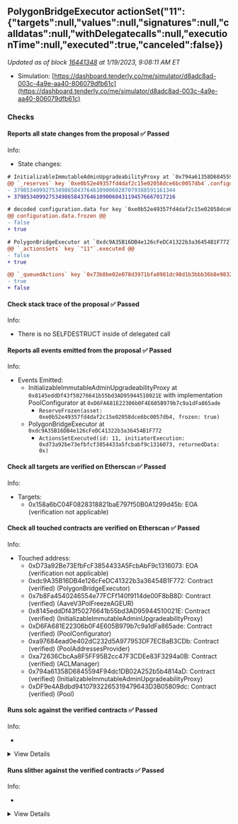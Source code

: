 ## PolygonBridgeExecutor actionSet("11": {"targets":null,"values":null,"signatures":null,"calldatas":null,"withDelegatecalls":null,"executionTime":null,"executed":true,"canceled":false})

_Updated as of block [16441348](https://etherscan.io/block/16441348) at 1/19/2023, 9:08:11 AM ET_

- Simulation: [https://dashboard.tenderly.co/me/simulator/d8adc8ad-003c-4a9e-aa40-806079dfb61c](https://dashboard.tenderly.co/me/simulator/d8adc8ad-003c-4a9e-aa40-806079dfb61c)

### Checks

#### Reports all state changes from the proposal ✅ Passed

Info:

- State changes:

```diff
# InitializableImmutableAdminUpgradeabilityProxy at `0x794a61358D6845594F94dc1DB02A252b5b4814aD` with implementation Pool at `0xDF9e4ABdbd94107932265319479643D3B05809dc`
@@ `_reserves` key `0xe0b52e49357fd4daf2c15e02058dce6bc0057db4`.configuration.data @@
- 379853409927534986584376461090060287079388591161344
+ 379853409927534986584376461090060431194576667017216

# decoded configuration.data for key `0xe0b52e49357fd4daf2c15e02058dce6bc0057db4` (symbol: agEUR)
@@ configuration.data.frozen @@
- false
+ true

```

```diff
# PolygonBridgeExecutor at `0xdc9A35B16DB4e126cFeDC41322b3a36454B1F772`
@@ `_actionsSets` key `"11"`.executed @@
- false
+ true

@@ `_queuedActions` key `0x73b8be02e078d3971bfa8981dc98d1b3bbb36b8e983217c836abdc5bbb500518` @@
- true
+ false

```

#### Check stack trace of the proposal ✅ Passed

Info:

- There is no SELFDESTRUCT inside of delegated call

#### Reports all events emitted from the proposal ✅ Passed

Info:

- Events Emitted:
  - InitializableImmutableAdminUpgradeabilityProxy at `0x8145eddDf43f50276641b55bd3AD95944510021E` with implementation PoolConfigurator at `0xD6FA681E22306b0F4E605B979b7c9a1dFa865ade`
    - `ReserveFrozen(asset: 0xe0b52e49357fd4daf2c15e02058dce6bc0057db4, frozen: true)`
  - PolygonBridgeExecutor at `0xdc9A35B16DB4e126cFeDC41322b3a36454B1F772`
    - `ActionsSetExecuted(id: 11, initiatorExecution: 0xd73a92be73efbfcf3854433a5fcbabf9c1316073, returnedData: 0x)`

#### Check all targets are verified on Etherscan ✅ Passed

Info:

- Targets:
  - 0x158a6bC04F0828318821baE797f50B0A1299d45b: EOA (verification not applicable)

#### Check all touched contracts are verified on Etherscan ✅ Passed

Info:

- Touched address:
  - 0xD73a92Be73EfbFcF3854433A5FcbAbF9c1316073: EOA (verification not applicable)
  - 0xdc9A35B16DB4e126cFeDC41322b3a36454B1F772: Contract (verified) (PolygonBridgeExecutor)
  - 0x7b8Fa4540246554e77FCFf140f9114de00F8bB8D: Contract (verified) (AaveV3PolFreezeAGEUR)
  - 0x8145eddDf43f50276641b55bd3AD95944510021E: Contract (verified) (InitializableImmutableAdminUpgradeabilityProxy)
  - 0xD6FA681E22306b0F4E605B979b7c9a1dFa865ade: Contract (verified) (PoolConfigurator)
  - 0xa97684ead0e402dC232d5A977953DF7ECBaB3CDb: Contract (verified) (PoolAddressesProvider)
  - 0xa72636CbcAa8F5FF95B2cc47F3CDEe83F3294a0B: Contract (verified) (ACLManager)
  - 0x794a61358D6845594F94dc1DB02A252b5b4814aD: Contract (verified) (InitializableImmutableAdminUpgradeabilityProxy)
  - 0xDF9e4ABdbd94107932265319479643D3B05809dc: Contract (verified) (Pool)

#### Runs solc against the verified contracts ✅ Passed

Info:

-

<details>
<summary>View Details</summary>
<details>
<summary>View warnings for InitializableImmutableAdminUpgradeabilityProxy at `0x794a61358D6845594F94dc1DB02A252b5b4814aD` with implementation Pool at `0xDF9e4ABdbd94107932265319479643D3B05809dc`</summary>

```
INFO:CryticCompile:Source code not available, try to fetch the bytecode only
```

</details>

<details>
<summary>View warnings for InitializableImmutableAdminUpgradeabilityProxy at `0x8145eddDf43f50276641b55bd3AD95944510021E` with implementation PoolConfigurator at `0xD6FA681E22306b0F4E605B979b7c9a1dFa865ade`</summary>

```
INFO:CryticCompile:Source code not available, try to fetch the bytecode only
```

</details>

<details>
<summary>View warnings for ACLManager at `0xa72636CbcAa8F5FF95B2cc47F3CDEe83F3294a0B`</summary>

```
INFO:CryticCompile:Source code not available, try to fetch the bytecode only
```

</details>

<details>
<summary>View warnings for PoolAddressesProvider at `0xa97684ead0e402dC232d5A977953DF7ECBaB3CDb`</summary>

```
INFO:CryticCompile:Source code not available, try to fetch the bytecode only
```

</details>

<details>
<summary>View warnings for PoolConfigurator at `0xD6FA681E22306b0F4E605B979b7c9a1dFa865ade`</summary>

```
INFO:CryticCompile:Source code not available, try to fetch the bytecode only
```

</details>

<details>
<summary>View warnings for PolygonBridgeExecutor at `0xdc9A35B16DB4e126cFeDC41322b3a36454B1F772`</summary>

```
INFO:CryticCompile:Source code not available, try to fetch the bytecode only
```

</details>

<details>
<summary>View warnings for Pool at `0xDF9e4ABdbd94107932265319479643D3B05809dc`</summary>

```
INFO:CryticCompile:Source code not available, try to fetch the bytecode only
```

</details>

</details>

#### Runs slither against the verified contracts ✅ Passed

Info:

-

<details>
<summary>View Details</summary>

<details>
<summary>Slither report for InitializableImmutableAdminUpgradeabilityProxy at `0x794a61358D6845594F94dc1DB02A252b5b4814aD` with implementation Pool at `0xDF9e4ABdbd94107932265319479643D3B05809dc`</summary>

```
Source code not available, try to fetch the bytecode only
Traceback (most recent call last):
  File "/home/runner/.local/lib/python3.10/site-packages/slither/__main__.py", line 834, in main_impl
    ) = process_all(filename, args, detector_classes, printer_classes)
  File "/home/runner/.local/lib/python3.10/site-packages/slither/__main__.py", line 98, in process_all
    ) = process_single(compilation, args, detector_classes, printer_classes)
  File "/home/runner/.local/lib/python3.10/site-packages/slither/__main__.py", line 76, in process_single
    slither = Slither(target, ast_format=ast, **vars(args))
  File "/home/runner/.local/lib/python3.10/site-packages/slither/slither.py", line 112, in __init__
    parser.parse_top_level_from_loaded_json(ast, path)
  File "/home/runner/.local/lib/python3.10/site-packages/slither/solc_parsing/slither_compilation_unit_solc.py", line 206, in parse_top_level_from_loaded_json
    if data_loaded[self.get_key()] == "root":
KeyError: 'name'
Error in 0x794a61358D6845594F94dc1DB02A252b5b4814aD
Traceback (most recent call last):
  File "/home/runner/.local/lib/python3.10/site-packages/slither/__main__.py", line 834, in main_impl
    ) = process_all(filename, args, detector_classes, printer_classes)
  File "/home/runner/.local/lib/python3.10/site-packages/slither/__main__.py", line 98, in process_all
    ) = process_single(compilation, args, detector_classes, printer_classes)
  File "/home/runner/.local/lib/python3.10/site-packages/slither/__main__.py", line 76, in process_single
    slither = Slither(target, ast_format=ast, **vars(args))
  File "/home/runner/.local/lib/python3.10/site-packages/slither/slither.py", line 112, in __init__
    parser.parse_top_level_from_loaded_json(ast, path)
  File "/home/runner/.local/lib/python3.10/site-packages/slither/solc_parsing/slither_compilation_unit_solc.py", line 206, in parse_top_level_from_loaded_json
    if data_loaded[self.get_key()] == "root":
KeyError: 'name'

```

</details>

<details>
<summary>Slither report for AaveV3PolFreezeAGEUR at `0x7b8Fa4540246554e77FCFf140f9114de00F8bB8D`</summary>

```

DefaultReserveInterestRateStrategy.calculateInterestRates(DataTypes.CalculateInterestRatesParams).vars (lib/aave-v3-core/contracts/protocol/pool/DefaultReserveInterestRateStrategy.sol#168) is a local variable never initialized
Reference: https://github.com/crytic/slither/wiki/Detector-Documentation#uninitialized-local-variables

PercentageMath.percentMul(uint256,uint256) (lib/aave-v3-core/contracts/protocol/libraries/math/PercentageMath.sol#25-39) uses assembly
	- INLINE ASM (lib/aave-v3-core/contracts/protocol/libraries/math/PercentageMath.sol#27-38)
PercentageMath.percentDiv(uint256,uint256) (lib/aave-v3-core/contracts/protocol/libraries/math/PercentageMath.sol#48-60) uses assembly
	- INLINE ASM (lib/aave-v3-core/contracts/protocol/libraries/math/PercentageMath.sol#50-59)
WadRayMath.wadMul(uint256,uint256) (lib/aave-v3-core/contracts/protocol/libraries/math/WadRayMath.sol#29-38) uses assembly
	- INLINE ASM (lib/aave-v3-core/contracts/protocol/libraries/math/WadRayMath.sol#31-37)
WadRayMath.wadDiv(uint256,uint256) (lib/aave-v3-core/contracts/protocol/libraries/math/WadRayMath.sol#47-56) uses assembly
	- INLINE ASM (lib/aave-v3-core/contracts/protocol/libraries/math/WadRayMath.sol#49-55)
WadRayMath.rayMul(uint256,uint256) (lib/aave-v3-core/contracts/protocol/libraries/math/WadRayMath.sol#65-74) uses assembly
	- INLINE ASM (lib/aave-v3-core/contracts/protocol/libraries/math/WadRayMath.sol#67-73)
WadRayMath.rayDiv(uint256,uint256) (lib/aave-v3-core/contracts/protocol/libraries/math/WadRayMath.sol#83-92) uses assembly
	- INLINE ASM (lib/aave-v3-core/contracts/protocol/libraries/math/WadRayMath.sol#85-91)
WadRayMath.rayToWad(uint256) (lib/aave-v3-core/contracts/protocol/libraries/math/WadRayMath.sol#100-108) uses assembly
	- INLINE ASM (lib/aave-v3-core/contracts/protocol/libraries/math/WadRayMath.sol#101-107)
WadRayMath.wadToRay(uint256) (lib/aave-v3-core/contracts/protocol/libraries/math/WadRayMath.sol#116-125) uses assembly
	- INLINE ASM (lib/aave-v3-core/contracts/protocol/libraries/math/WadRayMath.sol#118-124)
Reference: https://github.com/crytic/slither/wiki/Detector-Documentation#assembly-usage

PercentageMath.percentDiv(uint256,uint256) (lib/aave-v3-core/contracts/protocol/libraries/math/PercentageMath.sol#48-60) is never used and should be removed
WadRayMath.rayToWad(uint256) (lib/aave-v3-core/contracts/protocol/libraries/math/WadRayMath.sol#100-108) is never used and should be removed
WadRayMath.wadDiv(uint256,uint256) (lib/aave-v3-core/contracts/protocol/libraries/math/WadRayMath.sol#47-56) is never used and should be removed
WadRayMath.wadMul(uint256,uint256) (lib/aave-v3-core/contracts/protocol/libraries/math/WadRayMath.sol#29-38) is never used and should be removed
Reference: https://github.com/crytic/slither/wiki/Detector-Documentation#dead-code

Function IDefaultInterestRateStrategy.OPTIMAL_USAGE_RATIO() (lib/aave-v3-core/contracts/interfaces/IDefaultInterestRateStrategy.sol#17) is not in mixedCase
Function IDefaultInterestRateStrategy.OPTIMAL_STABLE_TO_TOTAL_DEBT_RATIO() (lib/aave-v3-core/contracts/interfaces/IDefaultInterestRateStrategy.sol#23) is not in mixedCase
Function IDefaultInterestRateStrategy.MAX_EXCESS_USAGE_RATIO() (lib/aave-v3-core/contracts/interfaces/IDefaultInterestRateStrategy.sol#30) is not in mixedCase
Function IDefaultInterestRateStrategy.MAX_EXCESS_STABLE_TO_TOTAL_DEBT_RATIO() (lib/aave-v3-core/contracts/interfaces/IDefaultInterestRateStrategy.sol#37) is not in mixedCase
Function IDefaultInterestRateStrategy.ADDRESSES_PROVIDER() (lib/aave-v3-core/contracts/interfaces/IDefaultInterestRateStrategy.sol#43) is not in mixedCase
Variable DefaultReserveInterestRateStrategy.OPTIMAL_USAGE_RATIO (lib/aave-v3-core/contracts/protocol/pool/DefaultReserveInterestRateStrategy.sol#27) is not in mixedCase
Variable DefaultReserveInterestRateStrategy.OPTIMAL_STABLE_TO_TOTAL_DEBT_RATIO (lib/aave-v3-core/contracts/protocol/pool/DefaultReserveInterestRateStrategy.sol#30) is not in mixedCase
Variable DefaultReserveInterestRateStrategy.MAX_EXCESS_USAGE_RATIO (lib/aave-v3-core/contracts/protocol/pool/DefaultReserveInterestRateStrategy.sol#33) is not in mixedCase
Variable DefaultReserveInterestRateStrategy.MAX_EXCESS_STABLE_TO_TOTAL_DEBT_RATIO (lib/aave-v3-core/contracts/protocol/pool/DefaultReserveInterestRateStrategy.sol#36) is not in mixedCase
Variable DefaultReserveInterestRateStrategy.ADDRESSES_PROVIDER (lib/aave-v3-core/contracts/protocol/pool/DefaultReserveInterestRateStrategy.sol#38) is not in mixedCase
Variable DefaultReserveInterestRateStrategy._baseVariableBorrowRate (lib/aave-v3-core/contracts/protocol/pool/DefaultReserveInterestRateStrategy.sol#41) is not in mixedCase
Variable DefaultReserveInterestRateStrategy._variableRateSlope1 (lib/aave-v3-core/contracts/protocol/pool/DefaultReserveInterestRateStrategy.sol#44) is not in mixedCase
Variable DefaultReserveInterestRateStrategy._variableRateSlope2 (lib/aave-v3-core/contracts/protocol/pool/DefaultReserveInterestRateStrategy.sol#47) is not in mixedCase
Variable DefaultReserveInterestRateStrategy._stableRateSlope1 (lib/aave-v3-core/contracts/protocol/pool/DefaultReserveInterestRateStrategy.sol#50) is not in mixedCase
Variable DefaultReserveInterestRateStrategy._stableRateSlope2 (lib/aave-v3-core/contracts/protocol/pool/DefaultReserveInterestRateStrategy.sol#53) is not in mixedCase
Variable DefaultReserveInterestRateStrategy._baseStableRateOffset (lib/aave-v3-core/contracts/protocol/pool/DefaultReserveInterestRateStrategy.sol#56) is not in mixedCase
Variable DefaultReserveInterestRateStrategy._stableRateExcessOffset (lib/aave-v3-core/contracts/protocol/pool/DefaultReserveInterestRateStrategy.sol#59) is not in mixedCase
Reference: https://github.com/crytic/slither/wiki/Detector-Documentation#conformance-to-solidity-naming-conventions

Variable DefaultReserveInterestRateStrategy._stableRateSlope1 (lib/aave-v3-core/contracts/protocol/pool/DefaultReserveInterestRateStrategy.sol#50) is too similar to DefaultReserveInterestRateStrategy._stableRateSlope2 (lib/aave-v3-core/contracts/protocol/pool/DefaultReserveInterestRateStrategy.sol#53)
Variable DefaultReserveInterestRateStrategy._variableRateSlope1 (lib/aave-v3-core/contracts/protocol/pool/DefaultReserveInterestRateStrategy.sol#44) is too similar to DefaultReserveInterestRateStrategy._variableRateSlope2 (lib/aave-v3-core/contracts/protocol/pool/DefaultReserveInterestRateStrategy.sol#47)
Variable DefaultReserveInterestRateStrategy.constructor(IPoolAddressesProvider,uint256,uint256,uint256,uint256,uint256,uint256,uint256,uint256,uint256).stableRateSlope1 (lib/aave-v3-core/contracts/protocol/pool/DefaultReserveInterestRateStrategy.sol#80) is too similar to DefaultReserveInterestRateStrategy.constructor(IPoolAddressesProvider,uint256,uint256,uint256,uint256,uint256,uint256,uint256,uint256,uint256).stableRateSlope2 (lib/aave-v3-core/contracts/protocol/pool/DefaultReserveInterestRateStrategy.sol#81)
Variable DefaultReserveInterestRateStrategy.constructor(IPoolAddressesProvider,uint256,uint256,uint256,uint256,uint256,uint256,uint256,uint256,uint256).variableRateSlope1 (lib/aave-v3-core/contracts/protocol/pool/DefaultReserveInterestRateStrategy.sol#78) is too similar to DefaultReserveInterestRateStrategy.constructor(IPoolAddressesProvider,uint256,uint256,uint256,uint256,uint256,uint256,uint256,uint256,uint256).variableRateSlope2 (lib/aave-v3-core/contracts/protocol/pool/DefaultReserveInterestRateStrategy.sol#79)
Reference: https://github.com/crytic/slither/wiki/Detector-Documentation#variable-names-too-similar
0x7b8Fa4540246554e77FCFf140f9114de00F8bB8D analyzed (9 contracts with 78 detectors), 34 result(s) found
```

</details>

<details>
<summary>Slither report for InitializableImmutableAdminUpgradeabilityProxy at `0x8145eddDf43f50276641b55bd3AD95944510021E` with implementation PoolConfigurator at `0xD6FA681E22306b0F4E605B979b7c9a1dFa865ade`</summary>

```
Source code not available, try to fetch the bytecode only
Traceback (most recent call last):
  File "/home/runner/.local/lib/python3.10/site-packages/slither/__main__.py", line 834, in main_impl
    ) = process_all(filename, args, detector_classes, printer_classes)
  File "/home/runner/.local/lib/python3.10/site-packages/slither/__main__.py", line 98, in process_all
    ) = process_single(compilation, args, detector_classes, printer_classes)
  File "/home/runner/.local/lib/python3.10/site-packages/slither/__main__.py", line 76, in process_single
    slither = Slither(target, ast_format=ast, **vars(args))
  File "/home/runner/.local/lib/python3.10/site-packages/slither/slither.py", line 112, in __init__
    parser.parse_top_level_from_loaded_json(ast, path)
  File "/home/runner/.local/lib/python3.10/site-packages/slither/solc_parsing/slither_compilation_unit_solc.py", line 206, in parse_top_level_from_loaded_json
    if data_loaded[self.get_key()] == "root":
KeyError: 'name'
Error in 0x8145eddDf43f50276641b55bd3AD95944510021E
Traceback (most recent call last):
  File "/home/runner/.local/lib/python3.10/site-packages/slither/__main__.py", line 834, in main_impl
    ) = process_all(filename, args, detector_classes, printer_classes)
  File "/home/runner/.local/lib/python3.10/site-packages/slither/__main__.py", line 98, in process_all
    ) = process_single(compilation, args, detector_classes, printer_classes)
  File "/home/runner/.local/lib/python3.10/site-packages/slither/__main__.py", line 76, in process_single
    slither = Slither(target, ast_format=ast, **vars(args))
  File "/home/runner/.local/lib/python3.10/site-packages/slither/slither.py", line 112, in __init__
    parser.parse_top_level_from_loaded_json(ast, path)
  File "/home/runner/.local/lib/python3.10/site-packages/slither/solc_parsing/slither_compilation_unit_solc.py", line 206, in parse_top_level_from_loaded_json
    if data_loaded[self.get_key()] == "root":
KeyError: 'name'

```

</details>

<details>
<summary>Slither report for ACLManager at `0xa72636CbcAa8F5FF95B2cc47F3CDEe83F3294a0B`</summary>

```
Source code not available, try to fetch the bytecode only
Traceback (most recent call last):
  File "/home/runner/.local/lib/python3.10/site-packages/slither/__main__.py", line 834, in main_impl
    ) = process_all(filename, args, detector_classes, printer_classes)
  File "/home/runner/.local/lib/python3.10/site-packages/slither/__main__.py", line 98, in process_all
    ) = process_single(compilation, args, detector_classes, printer_classes)
  File "/home/runner/.local/lib/python3.10/site-packages/slither/__main__.py", line 76, in process_single
    slither = Slither(target, ast_format=ast, **vars(args))
  File "/home/runner/.local/lib/python3.10/site-packages/slither/slither.py", line 112, in __init__
    parser.parse_top_level_from_loaded_json(ast, path)
  File "/home/runner/.local/lib/python3.10/site-packages/slither/solc_parsing/slither_compilation_unit_solc.py", line 206, in parse_top_level_from_loaded_json
    if data_loaded[self.get_key()] == "root":
KeyError: 'name'
Error in 0xa72636CbcAa8F5FF95B2cc47F3CDEe83F3294a0B
Traceback (most recent call last):
  File "/home/runner/.local/lib/python3.10/site-packages/slither/__main__.py", line 834, in main_impl
    ) = process_all(filename, args, detector_classes, printer_classes)
  File "/home/runner/.local/lib/python3.10/site-packages/slither/__main__.py", line 98, in process_all
    ) = process_single(compilation, args, detector_classes, printer_classes)
  File "/home/runner/.local/lib/python3.10/site-packages/slither/__main__.py", line 76, in process_single
    slither = Slither(target, ast_format=ast, **vars(args))
  File "/home/runner/.local/lib/python3.10/site-packages/slither/slither.py", line 112, in __init__
    parser.parse_top_level_from_loaded_json(ast, path)
  File "/home/runner/.local/lib/python3.10/site-packages/slither/solc_parsing/slither_compilation_unit_solc.py", line 206, in parse_top_level_from_loaded_json
    if data_loaded[self.get_key()] == "root":
KeyError: 'name'

```

</details>

<details>
<summary>Slither report for PoolAddressesProvider at `0xa97684ead0e402dC232d5A977953DF7ECBaB3CDb`</summary>

```
Source code not available, try to fetch the bytecode only
Traceback (most recent call last):
  File "/home/runner/.local/lib/python3.10/site-packages/slither/__main__.py", line 834, in main_impl
    ) = process_all(filename, args, detector_classes, printer_classes)
  File "/home/runner/.local/lib/python3.10/site-packages/slither/__main__.py", line 98, in process_all
    ) = process_single(compilation, args, detector_classes, printer_classes)
  File "/home/runner/.local/lib/python3.10/site-packages/slither/__main__.py", line 76, in process_single
    slither = Slither(target, ast_format=ast, **vars(args))
  File "/home/runner/.local/lib/python3.10/site-packages/slither/slither.py", line 112, in __init__
    parser.parse_top_level_from_loaded_json(ast, path)
  File "/home/runner/.local/lib/python3.10/site-packages/slither/solc_parsing/slither_compilation_unit_solc.py", line 206, in parse_top_level_from_loaded_json
    if data_loaded[self.get_key()] == "root":
KeyError: 'name'
Error in 0xa97684ead0e402dC232d5A977953DF7ECBaB3CDb
Traceback (most recent call last):
  File "/home/runner/.local/lib/python3.10/site-packages/slither/__main__.py", line 834, in main_impl
    ) = process_all(filename, args, detector_classes, printer_classes)
  File "/home/runner/.local/lib/python3.10/site-packages/slither/__main__.py", line 98, in process_all
    ) = process_single(compilation, args, detector_classes, printer_classes)
  File "/home/runner/.local/lib/python3.10/site-packages/slither/__main__.py", line 76, in process_single
    slither = Slither(target, ast_format=ast, **vars(args))
  File "/home/runner/.local/lib/python3.10/site-packages/slither/slither.py", line 112, in __init__
    parser.parse_top_level_from_loaded_json(ast, path)
  File "/home/runner/.local/lib/python3.10/site-packages/slither/solc_parsing/slither_compilation_unit_solc.py", line 206, in parse_top_level_from_loaded_json
    if data_loaded[self.get_key()] == "root":
KeyError: 'name'

```

</details>

<details>
<summary>Slither report for PoolConfigurator at `0xD6FA681E22306b0F4E605B979b7c9a1dFa865ade`</summary>

```
Source code not available, try to fetch the bytecode only
Traceback (most recent call last):
  File "/home/runner/.local/lib/python3.10/site-packages/slither/__main__.py", line 834, in main_impl
    ) = process_all(filename, args, detector_classes, printer_classes)
  File "/home/runner/.local/lib/python3.10/site-packages/slither/__main__.py", line 98, in process_all
    ) = process_single(compilation, args, detector_classes, printer_classes)
  File "/home/runner/.local/lib/python3.10/site-packages/slither/__main__.py", line 76, in process_single
    slither = Slither(target, ast_format=ast, **vars(args))
  File "/home/runner/.local/lib/python3.10/site-packages/slither/slither.py", line 112, in __init__
    parser.parse_top_level_from_loaded_json(ast, path)
  File "/home/runner/.local/lib/python3.10/site-packages/slither/solc_parsing/slither_compilation_unit_solc.py", line 206, in parse_top_level_from_loaded_json
    if data_loaded[self.get_key()] == "root":
KeyError: 'name'
Error in 0xD6FA681E22306b0F4E605B979b7c9a1dFa865ade
Traceback (most recent call last):
  File "/home/runner/.local/lib/python3.10/site-packages/slither/__main__.py", line 834, in main_impl
    ) = process_all(filename, args, detector_classes, printer_classes)
  File "/home/runner/.local/lib/python3.10/site-packages/slither/__main__.py", line 98, in process_all
    ) = process_single(compilation, args, detector_classes, printer_classes)
  File "/home/runner/.local/lib/python3.10/site-packages/slither/__main__.py", line 76, in process_single
    slither = Slither(target, ast_format=ast, **vars(args))
  File "/home/runner/.local/lib/python3.10/site-packages/slither/slither.py", line 112, in __init__
    parser.parse_top_level_from_loaded_json(ast, path)
  File "/home/runner/.local/lib/python3.10/site-packages/slither/solc_parsing/slither_compilation_unit_solc.py", line 206, in parse_top_level_from_loaded_json
    if data_loaded[self.get_key()] == "root":
KeyError: 'name'

```

</details>

<details>
<summary>Slither report for PolygonBridgeExecutor at `0xdc9A35B16DB4e126cFeDC41322b3a36454B1F772`</summary>

```
Source code not available, try to fetch the bytecode only
Traceback (most recent call last):
  File "/home/runner/.local/lib/python3.10/site-packages/slither/__main__.py", line 834, in main_impl
    ) = process_all(filename, args, detector_classes, printer_classes)
  File "/home/runner/.local/lib/python3.10/site-packages/slither/__main__.py", line 98, in process_all
    ) = process_single(compilation, args, detector_classes, printer_classes)
  File "/home/runner/.local/lib/python3.10/site-packages/slither/__main__.py", line 76, in process_single
    slither = Slither(target, ast_format=ast, **vars(args))
  File "/home/runner/.local/lib/python3.10/site-packages/slither/slither.py", line 112, in __init__
    parser.parse_top_level_from_loaded_json(ast, path)
  File "/home/runner/.local/lib/python3.10/site-packages/slither/solc_parsing/slither_compilation_unit_solc.py", line 206, in parse_top_level_from_loaded_json
    if data_loaded[self.get_key()] == "root":
KeyError: 'name'
Error in 0xdc9A35B16DB4e126cFeDC41322b3a36454B1F772
Traceback (most recent call last):
  File "/home/runner/.local/lib/python3.10/site-packages/slither/__main__.py", line 834, in main_impl
    ) = process_all(filename, args, detector_classes, printer_classes)
  File "/home/runner/.local/lib/python3.10/site-packages/slither/__main__.py", line 98, in process_all
    ) = process_single(compilation, args, detector_classes, printer_classes)
  File "/home/runner/.local/lib/python3.10/site-packages/slither/__main__.py", line 76, in process_single
    slither = Slither(target, ast_format=ast, **vars(args))
  File "/home/runner/.local/lib/python3.10/site-packages/slither/slither.py", line 112, in __init__
    parser.parse_top_level_from_loaded_json(ast, path)
  File "/home/runner/.local/lib/python3.10/site-packages/slither/solc_parsing/slither_compilation_unit_solc.py", line 206, in parse_top_level_from_loaded_json
    if data_loaded[self.get_key()] == "root":
KeyError: 'name'

```

</details>

<details>
<summary>Slither report for Pool at `0xDF9e4ABdbd94107932265319479643D3B05809dc`</summary>

```
Source code not available, try to fetch the bytecode only
Traceback (most recent call last):
  File "/home/runner/.local/lib/python3.10/site-packages/slither/__main__.py", line 834, in main_impl
    ) = process_all(filename, args, detector_classes, printer_classes)
  File "/home/runner/.local/lib/python3.10/site-packages/slither/__main__.py", line 98, in process_all
    ) = process_single(compilation, args, detector_classes, printer_classes)
  File "/home/runner/.local/lib/python3.10/site-packages/slither/__main__.py", line 76, in process_single
    slither = Slither(target, ast_format=ast, **vars(args))
  File "/home/runner/.local/lib/python3.10/site-packages/slither/slither.py", line 112, in __init__
    parser.parse_top_level_from_loaded_json(ast, path)
  File "/home/runner/.local/lib/python3.10/site-packages/slither/solc_parsing/slither_compilation_unit_solc.py", line 206, in parse_top_level_from_loaded_json
    if data_loaded[self.get_key()] == "root":
KeyError: 'name'
Error in 0xDF9e4ABdbd94107932265319479643D3B05809dc
Traceback (most recent call last):
  File "/home/runner/.local/lib/python3.10/site-packages/slither/__main__.py", line 834, in main_impl
    ) = process_all(filename, args, detector_classes, printer_classes)
  File "/home/runner/.local/lib/python3.10/site-packages/slither/__main__.py", line 98, in process_all
    ) = process_single(compilation, args, detector_classes, printer_classes)
  File "/home/runner/.local/lib/python3.10/site-packages/slither/__main__.py", line 76, in process_single
    slither = Slither(target, ast_format=ast, **vars(args))
  File "/home/runner/.local/lib/python3.10/site-packages/slither/slither.py", line 112, in __init__
    parser.parse_top_level_from_loaded_json(ast, path)
  File "/home/runner/.local/lib/python3.10/site-packages/slither/solc_parsing/slither_compilation_unit_solc.py", line 206, in parse_top_level_from_loaded_json
    if data_loaded[self.get_key()] == "root":
KeyError: 'name'

```

</details>

</details>
